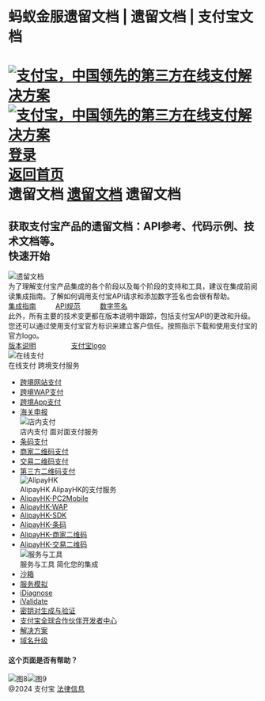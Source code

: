 蚂蚁金服遗留文档 | 遗留文档 | 支付宝文档
===============  
[![支付宝，中国领先的第三方在线支付解决方案](https://ac.alipay.com/storage/2024/3/26/d66c43c0-440d-4c97-9976-f2028a2c8c5e.svg)![支付宝，中国领先的第三方在线支付解决方案](https://ac.alipay.com/storage/2024/3/26/a48bd336-aea0-4f16-bf83-616eacbb4434.svg)](/docs/)  
[登录](https://global.alipay.com/ilogin/account_login.htm?goto=https%3A%2F%2Fglobal.alipay.com%2Fdocs%2Fac%2Flegacy%2Flegacydoc)  
[返回首页](../../)  
遗留文档
[遗留文档](/docs/ac/legacy/legacydoc)
遗留文档
====================  
获取支付宝产品的遗留文档：API参考、代码示例、技术文档等。  
快速开始
-----------  
![遗留文档](https://gw.alipayobjects.com/mdn/rms_0f16c4/afts/img/A*-boiRZ7Z0xsAAAAAAAAAAAAAARQnAQ)  
为了理解支付宝产品集成的各个阶段以及每个阶段的支持和工具，建议在集成前阅读集成指南。了解如何调用支付宝API请求和添加数字签名也会很有帮助。  
[集成指南](https://global.alipay.com/docs/ac/gr/integration)          [API规范](https://global.alipay.com/doc/gr/apispec)          [数字签名](https://global.alipay.com/doc/gr/globalgs)  
此外，所有主要的技术变更都在版本说明中跟踪，包括支付宝API的更改和升级。您还可以通过使用支付宝官方标识来建立客户信任。按照指示下载和使用支付宝的官方logo。  
[版本说明](https://global.alipay.com/doc/gr/release_notes)                  [支付宝logo](https://global.alipay.com/docs/ac/gr/logo)  
![在线支付](https://gw.alipayobjects.com/mdn/rms_0f16c4/afts/img/A*usbTQoeFkAIAAAAAAAAAAAAAARQnAQ)  
在线支付 跨境支付服务  
*   [跨境网站支付](https://global.alipay.com/docs/ac/web/intro)
*   [跨境WAP支付](https://global.alipay.com/doc/wap/intro)
*   [跨境App支付](https://global.alipay.com/docs/ac/app/intro)
*   [海关申报](https://global.alipay.com/doc/customs/intro)  
![店内支付](https://gw.alipayobjects.com/mdn/rms_0f16c4/afts/img/A*muQWSr2RP8sAAAAAAAAAAAAAARQnAQ)  
店内支付 面对面支付服务  
*   [条码支付](https://global.alipay.com/docs/ac/globalbarcode/introduction)
*   [商家二维码支付](https://global.alipay.com/docs/ac/merchantqrcode/intro)
*   [交易二维码支付](https://global.alipay.com/docs/ac/transactionqrcode/introduction)
*   [第三方二维码支付](https://global.alipay.com/doc/3rdpartryqrcode/intro)  
![AlipayHK](https://gw.alipayobjects.com/mdn/rms_0f16c4/afts/img/A*rT3cQqCBejEAAAAAAAAAAAAAARQnAQ)  
AlipayHK AlipayHK的支付服务  
*   [AlipayHK-PC2Mobile](https://global.alipay.com/doc/website_hk/intro)
*   [AlipayHK-WAP](https://global.alipay.com/doc/wap_hk/intro)
*   [AlipayHK-SDK](https://global.alipay.com/docs/ac/app_hk/intro)
*   [AlipayHK-条码](https://global.alipay.com/docs/ac/barcode_hk/intro)
*   [AlipayHK-商家二维码](https://global.alipay.com/docs/ac/merchant_qr_code_hk/intro)
*   [AlipayHK-交易二维码](https://global.alipay.com/docs/ac/transaction_qr_code_hk/intro)  
![服务与工具](https://gw.alipayobjects.com/mdn/rms_0f16c4/afts/img/A*BAuPR6A_ncMAAAAAAAAAAAAAARQnAQ)  
服务与工具 简化您的集成  
*   [沙箱](https://global.alipay.com/docs/ac/tool/sandbox)
*   [服务模拟](https://global.alipay.com/doc/tool/mocking)
*   [iDiagnose](https://global.alipay.com/doc/tool/idiagnose)
*   [iValidate](https://global.alipay.com/doc/tool/ivalidate)
*   [密钥对生成与验证](https://global.alipay.com/doc/tool/key_pair)
*   [支付宝全球合作伙伴开发者中心](https://global.alipay.com/docs/ac/agpdc/integration)
*   [解决方案](https://global.alipay.com/docs/solutions)
*   [域名升级](https://global.alipay.com/docs/switch_domain_name)  
#### 这个页面是否有帮助？  
![图8](https://ac.alipay.com/storage/2021/5/20/19b2c126-9442-4f16-8f20-e539b1db482a.png)![图9](https://ac.alipay.com/storage/2021/5/20/e9f3f154-dbf0-455f-89f0-b3d4e0c14481.png)  
@2024 支付宝 [法律信息](https://global.alipay.com/docs/ac/platform/membership)